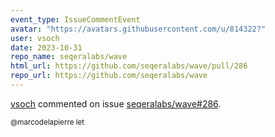 ```yaml
---
event_type: IssueCommentEvent
avatar: "https://avatars.githubusercontent.com/u/814322?"
user: vsoch
date: 2023-10-31
repo_name: seqeralabs/wave
html_url: https://github.com/seqeralabs/wave/pull/286
repo_url: https://github.com/seqeralabs/wave
---
```


<a href='https://github.com/vsoch' target='_blank'>vsoch</a> commented on issue <a href='https://github.com/seqeralabs/wave/pull/286' target='_blank'>seqeralabs/wave#286</a>.

<small>@marcodelapierre let